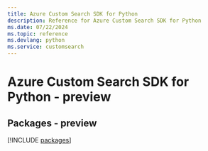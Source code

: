 ```yaml
---
title: Azure Custom Search SDK for Python
description: Reference for Azure Custom Search SDK for Python
ms.date: 07/22/2024
ms.topic: reference
ms.devlang: python
ms.service: customsearch
---
```

# Azure Custom Search SDK for Python - preview
## Packages - preview
[!INCLUDE [packages](custom-search-index.md)]